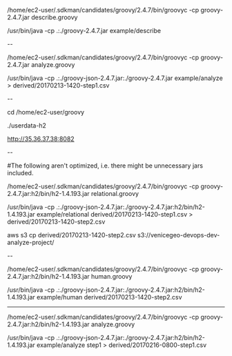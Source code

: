 /home/ec2-user/.sdkman/candidates/groovy/2.4.7/bin/groovyc -cp groovy-2.4.7.jar describe.groovy

/usr/bin/java -cp .:./groovy-2.4.7.jar example/describe

--

/home/ec2-user/.sdkman/candidates/groovy/2.4.7/bin/groovyc -cp groovy-2.4.7.jar analyze.groovy

/usr/bin/java -cp .:./groovy-json-2.4.7.jar:./groovy-2.4.7.jar example/analyze > derived/20170213-1420-step1.csv

--


cd /home/ec2-user/groovy

./userdata-h2

http://35.36.37.38:8082

--

#The following aren't optimized, i.e. there might be unnecessary jars included.

/home/ec2-user/.sdkman/candidates/groovy/2.4.7/bin/groovyc -cp groovy-2.4.7.jar:h2/bin/h2-1.4.193.jar relational.groovy

/usr/bin/java -cp .:./groovy-json-2.4.7.jar:./groovy-2.4.7.jar:h2/bin/h2-1.4.193.jar example/relational derived/20170213-1420-step1.csv > derived/20170213-1420-step2.csv

aws s3 cp derived/20170213-1420-step2.csv s3://venicegeo-devops-dev-analyze-project/

--

/home/ec2-user/.sdkman/candidates/groovy/2.4.7/bin/groovyc -cp groovy-2.4.7.jar:h2/bin/h2-1.4.193.jar human.groovy

/usr/bin/java -cp .:./groovy-json-2.4.7.jar:./groovy-2.4.7.jar:h2/bin/h2-1.4.193.jar example/human derived/20170213-1420-step2.csv


-- -- -- --

/home/ec2-user/.sdkman/candidates/groovy/2.4.7/bin/groovyc -cp groovy-2.4.7.jar:h2/bin/h2-1.4.193.jar analyze.groovy

/usr/bin/java -cp .:./groovy-json-2.4.7.jar:./groovy-2.4.7.jar:h2/bin/h2-1.4.193.jar example/analyze step1 > derived/20170216-0800-step1.csv
